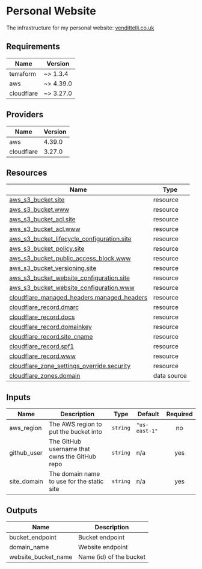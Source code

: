 <!-- BEGIN_TF_DOCS -->
# Personal Website

The infrastructure for my personal website: [vendittelli.co.uk](https://vendittelli.co.uk/)

## Requirements

| Name | Version |
|------|---------|
| terraform | ~> 1.3.4 |
| aws | ~> 4.39.0 |
| cloudflare | ~> 3.27.0 |

## Providers

| Name | Version |
|------|---------|
| aws | 4.39.0 |
| cloudflare | 3.27.0 |

## Resources

| Name | Type |
|------|------|
| [aws_s3_bucket.site](https://registry.terraform.io/providers/hashicorp/aws/latest/docs/resources/s3_bucket) | resource |
| [aws_s3_bucket.www](https://registry.terraform.io/providers/hashicorp/aws/latest/docs/resources/s3_bucket) | resource |
| [aws_s3_bucket_acl.site](https://registry.terraform.io/providers/hashicorp/aws/latest/docs/resources/s3_bucket_acl) | resource |
| [aws_s3_bucket_acl.www](https://registry.terraform.io/providers/hashicorp/aws/latest/docs/resources/s3_bucket_acl) | resource |
| [aws_s3_bucket_lifecycle_configuration.site](https://registry.terraform.io/providers/hashicorp/aws/latest/docs/resources/s3_bucket_lifecycle_configuration) | resource |
| [aws_s3_bucket_policy.site](https://registry.terraform.io/providers/hashicorp/aws/latest/docs/resources/s3_bucket_policy) | resource |
| [aws_s3_bucket_public_access_block.www](https://registry.terraform.io/providers/hashicorp/aws/latest/docs/resources/s3_bucket_public_access_block) | resource |
| [aws_s3_bucket_versioning.site](https://registry.terraform.io/providers/hashicorp/aws/latest/docs/resources/s3_bucket_versioning) | resource |
| [aws_s3_bucket_website_configuration.site](https://registry.terraform.io/providers/hashicorp/aws/latest/docs/resources/s3_bucket_website_configuration) | resource |
| [aws_s3_bucket_website_configuration.www](https://registry.terraform.io/providers/hashicorp/aws/latest/docs/resources/s3_bucket_website_configuration) | resource |
| [cloudflare_managed_headers.managed_headers](https://registry.terraform.io/providers/cloudflare/cloudflare/latest/docs/resources/managed_headers) | resource |
| [cloudflare_record.dmarc](https://registry.terraform.io/providers/cloudflare/cloudflare/latest/docs/resources/record) | resource |
| [cloudflare_record.docs](https://registry.terraform.io/providers/cloudflare/cloudflare/latest/docs/resources/record) | resource |
| [cloudflare_record.domainkey](https://registry.terraform.io/providers/cloudflare/cloudflare/latest/docs/resources/record) | resource |
| [cloudflare_record.site_cname](https://registry.terraform.io/providers/cloudflare/cloudflare/latest/docs/resources/record) | resource |
| [cloudflare_record.spf1](https://registry.terraform.io/providers/cloudflare/cloudflare/latest/docs/resources/record) | resource |
| [cloudflare_record.www](https://registry.terraform.io/providers/cloudflare/cloudflare/latest/docs/resources/record) | resource |
| [cloudflare_zone_settings_override.security](https://registry.terraform.io/providers/cloudflare/cloudflare/latest/docs/resources/zone_settings_override) | resource |
| [cloudflare_zones.domain](https://registry.terraform.io/providers/cloudflare/cloudflare/latest/docs/data-sources/zones) | data source |

## Inputs

| Name | Description | Type | Default | Required |
|------|-------------|------|---------|:--------:|
| aws\_region | The AWS region to put the bucket into | `string` | `"us-east-1"` | no |
| github\_user | The GitHub username that owns the GitHub repo | `string` | n/a | yes |
| site\_domain | The domain name to use for the static site | `string` | n/a | yes |

## Outputs

| Name | Description |
|------|-------------|
| bucket\_endpoint | Bucket endpoint |
| domain\_name | Website endpoint |
| website\_bucket\_name | Name (id) of the bucket |
<!-- END_TF_DOCS -->
